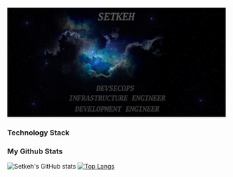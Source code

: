[![MasterHead](images/banner.png)](https://github.com/setkeh)

### Technology Stack

### My Github Stats
![Setkeh's GitHub stats](https://github-readme-stats.vercel.app/api?username=setkeh&count_private=true?theme=dark) [![Top Langs](https://github-readme-stats.vercel.app/api/top-langs/?username=setkeh?theme=dark)](https://github.com/setkeh)

<!--
**setkeh/setkeh** is a ✨ _special_ ✨ repository because its `README.md` (this file) appears on your GitHub profile.

Here are some ideas to get you started:

- 🔭 I’m currently working on ...
- 🌱 I’m currently learning ...
- 👯 I’m looking to collaborate on ...
- 🤔 I’m looking for help with ...
- 💬 Ask me about ...
- 📫 How to reach me: ...
- 😄 Pronouns: ...
- ⚡ Fun fact: ...
-->
